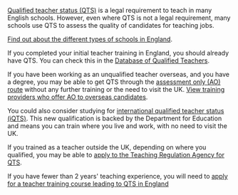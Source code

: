 [Qualified teacher status (QTS)](https://www.gov.uk/guidance/qualified-teacher-status-qts) is a legal requirement to teach in many English schools. However, even where QTS is not a legal requirement, many schools use QTS to assess the quality of candidates for teaching jobs.

[Find out about the different types of schools in England](https://www.gov.uk/types-of-school).

If you completed your initial teacher training in England, you should already
have QTS. You can check this in the [Database of Qualified Teachers](https://teacherservices.education.gov.uk/SelfService/Login).

If you have been working as an unqualified teacher overseas, and you have a degree, you may be able to
get QTS through the [assessment only (AO) route](https://www.gov.uk/government/publications/apply-for-qualified-teacher-status-qts-if-you-teach-outside-the-uk/routes-to-qualified-teacher-status-qts-for-teachers-and-those-with-teaching-experience-outside-the-uk#AO) without any further training or the need to visit the UK.
[View training providers who offer AO to overseas candidates](/assessment-only-providers#group--international).

You could also consider studying for [international qualified teacher status (iQTS)](/non-uk-teachers/international-qualified-teacher-status). This new qualification is backed by the Department for Education and means you can train where you live and work, with no need to visit the UK.

If you trained as a teacher outside the UK, depending on where you qualified, you may be able to [apply to the Teaching Regulation Agency for QTS](https://www.gov.uk/government/publications/apply-for-qualified-teacher-status-qts-if-you-teach-outside-the-uk/routes-to-qualified-teacher-status-qts-for-teachers-and-those-with-teaching-experience-outside-the-uk#apply-to-the-teaching-regulation-agency-tra).

If you have fewer than 2 years' teaching experience, you will need to [apply
for a teacher training course leading to QTS in England](https://www.gov.uk/find-postgraduate-teacher-training-courses)
